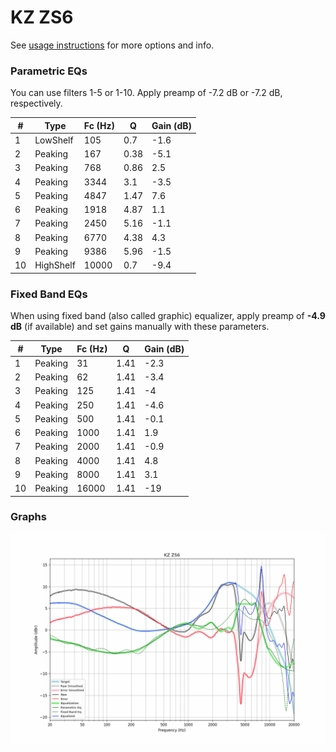 # KZ ZS6
See [usage instructions](https://github.com/jaakkopasanen/AutoEq#usage) for more options and info.

### Parametric EQs
You can use filters 1-5 or 1-10. Apply preamp of -7.2 dB or -7.2 dB, respectively.

|   # | Type      |   Fc (Hz) |    Q |   Gain (dB) |
|-----|-----------|-----------|------|-------------|
|   1 | LowShelf  |       105 | 0.7  |        -1.6 |
|   2 | Peaking   |       167 | 0.38 |        -5.1 |
|   3 | Peaking   |       768 | 0.86 |         2.5 |
|   4 | Peaking   |      3344 | 3.1  |        -3.5 |
|   5 | Peaking   |      4847 | 1.47 |         7.6 |
|   6 | Peaking   |      1918 | 4.87 |         1.1 |
|   7 | Peaking   |      2450 | 5.16 |        -1.1 |
|   8 | Peaking   |      6770 | 4.38 |         4.3 |
|   9 | Peaking   |      9386 | 5.96 |        -1.5 |
|  10 | HighShelf |     10000 | 0.7  |        -9.4 |

### Fixed Band EQs
When using fixed band (also called graphic) equalizer, apply preamp of **-4.9 dB** (if available) and set gains manually with these parameters.

|   # | Type    |   Fc (Hz) |    Q |   Gain (dB) |
|-----|---------|-----------|------|-------------|
|   1 | Peaking |        31 | 1.41 |        -2.3 |
|   2 | Peaking |        62 | 1.41 |        -3.4 |
|   3 | Peaking |       125 | 1.41 |        -4   |
|   4 | Peaking |       250 | 1.41 |        -4.6 |
|   5 | Peaking |       500 | 1.41 |        -0.1 |
|   6 | Peaking |      1000 | 1.41 |         1.9 |
|   7 | Peaking |      2000 | 1.41 |        -0.9 |
|   8 | Peaking |      4000 | 1.41 |         4.8 |
|   9 | Peaking |      8000 | 1.41 |         3.1 |
|  10 | Peaking |     16000 | 1.41 |       -19   |

### Graphs
![](./KZ%20ZS6.png)
